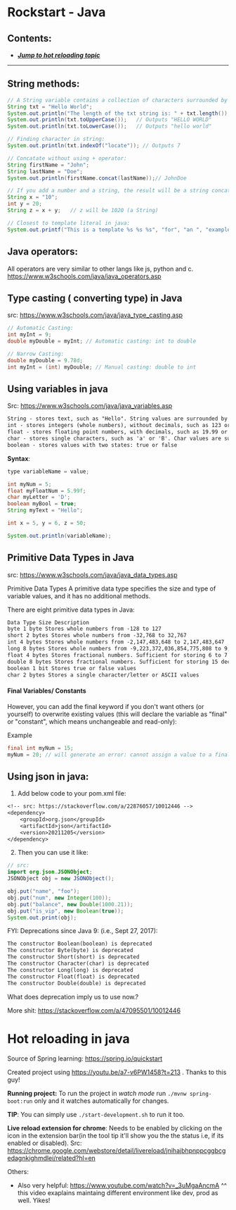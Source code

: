 # Rockstart - Java

## Contents:

- **_[Jump to hot reloading topic](#hot-reloading-in-java)_**

---

## String methods:

```java
// A String variable contains a collection of characters surrounded by double quotes:
String txt = "Hello World";
System.out.println("The length of the txt string is: " + txt.length());
System.out.println(txt.toUpperCase());   // Outputs "HELLO WORLD"
System.out.println(txt.toLowerCase());   // Outputs "hello world"

// Finding character in string:
System.out.println(txt.indexOf("locate")); // Outputs 7

// Concatate without using + operator:
String firstName = "John";
String lastName = "Doe";
System.out.println(firstName.concat(lastName));// JohnDoe

// If you add a number and a string, the result will be a string concatenation:
String x = "10";
int y = 20;
String z = x + y;   // z will be 1020 (a String)

// Closest to template literal in java:
System.out.printf("This is a template %s %s %s", "for", "an ", "example");
```

## Java operators:

All operators are very similar to other langs like js, python and c.
https://www.w3schools.com/java/java_operators.asp

## Type casting ( converting type) in Java

src: https://www.w3schools.com/java/java_type_casting.asp

```java
// Automatic Casting:
int myInt = 9;
double myDouble = myInt; // Automatic casting: int to double

// Narrow Casting:
double myDouble = 9.78d;
int myInt = (int) myDouble; // Manual casting: double to int
```

## Using variables in java

Src: https://www.w3schools.com/java/java_variables.asp

```txt
String - stores text, such as "Hello". String values are surrounded by double quotes
int - stores integers (whole numbers), without decimals, such as 123 or -123
float - stores floating point numbers, with decimals, such as 19.99 or -19.99
char - stores single characters, such as 'a' or 'B'. Char values are surrounded by single quotes
boolean - stores values with two states: true or false
```

**Syntax**:

```java
type variableName = value;

int myNum = 5;
float myFloatNum = 5.99f;
char myLetter = 'D';
boolean myBool = true;
String myText = "Hello";

int x = 5, y = 6, z = 50;

System.out.println(variableName);
```

## Primitive Data Types in Java

src: https://www.w3schools.com/java/java_data_types.asp

Primitive Data Types
A primitive data type specifies the size and type of variable values, and it has no additional methods.

There are eight primitive data types in Java:

```txt
Data Type Size Description
byte 1 byte Stores whole numbers from -128 to 127
short 2 bytes Stores whole numbers from -32,768 to 32,767
int 4 bytes Stores whole numbers from -2,147,483,648 to 2,147,483,647
long 8 bytes Stores whole numbers from -9,223,372,036,854,775,808 to 9,223,372,036,854,775,807
float 4 bytes Stores fractional numbers. Sufficient for storing 6 to 7 decimal digits
double 8 bytes Stores fractional numbers. Sufficient for storing 15 decimal digits
boolean 1 bit Stores true or false values
char 2 bytes Stores a single character/letter or ASCII values
```

#### Final Variables/ Constants

However, you can add the final keyword if you don't want others (or yourself) to overwrite existing values (this will declare the variable as "final" or "constant", which means unchangeable and read-only):

Example

```java
final int myNum = 15;
myNum = 20; // will generate an error: cannot assign a value to a final variable
```

## Using json in java:

1. Add below code to your pom.xml file:

```txt
<!-- src: https://stackoverflow.com/a/22876057/10012446 -->
<dependency>
    <groupId>org.json</groupId>
    <artifactId>json</artifactId>
    <version>20211205</version>
</dependency>
```

2. Then you can use it like:

```java
// src:
import org.json.JSONObject;
JSONObject obj = new JSONObject();

obj.put("name", "foo");
obj.put("num", new Integer(100));
obj.put("balance", new Double(1000.21));
obj.put("is_vip", new Boolean(true));
System.out.print(obj);
```

FYI: Deprecations since Java 9: (i.e., Sept 27, 2017):

```txt
The constructor Boolean(boolean) is deprecated
The constructor Byte(byte) is deprecated
The constructor Short(short) is deprecated
The constructor Character(char) is deprecated
The constructor Long(long) is deprecated
The constructor Float(float) is deprecated
The constructor Double(double) is deprecated
```

What does deprecation imply us to use now.?

More shit: https://stackoverflow.com/a/47095501/10012446

# Hot reloading in java

Source of Spring learning: https://spring.io/quickstart

Created project using https://youtu.be/a7-v6PW1458?t=213 . Thanks to this guy!

**Running project:** To run the project in _watch mode_ run `./mvnw spring-boot:run` only and it watches automatically for changes.

**TIP**: You can simply use `./start-development.sh` to run it too.

**Live reload extension for chrome**: Needs to be enabled by clicking on the icon in the extension bar(in the tool tip it'll show you the the status i.e, if its enabled or disabled). Src: https://chrome.google.com/webstore/detail/livereload/jnihajbhpnppcggbcgedagnkighmdlei/related?hl=en

Others:

- Also very helpful: https://www.youtube.com/watch?v=_3uMgaAncmA
  ^^ this video exaplains maintaing different environment like dev, prod as well. Yikes!
